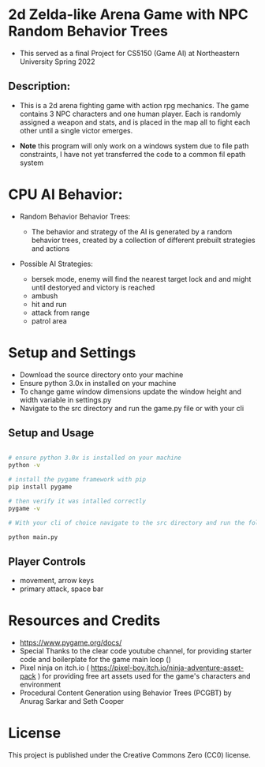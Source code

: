 # 2d Zelda-like Arena Game with NPC Random Behavior Trees

- This served as a final Project for CS5150 (Game AI) at Northeastern University Spring 2022

## Description: 
- This is a 2d arena fighting game with action rpg mechanics. The game contains 3 NPC characters and one human player. Each is randomly assigned a weapon and stats, and is placed in the map all to fight each other until a single victor emerges.

- **Note** this program will only work on a windows system due to file path constraints, I have not yet transferred the code to a common fil epath system

# CPU AI Behavior: 

- Random Behavior Behavior Trees: 
    - The behavior and strategy of the AI is generated by a random behavior trees, created by a collection of different prebuilt strategies and actions 

- Possible AI Strategies:
    - bersek mode, enemy will find the nearest target lock and and might until destoryed and victory is reached 
    - ambush
    - hit and run
    - attack from range 
    - patrol area


# Setup and Settings
- Download the source directory onto your machine 
- Ensure python 3.0x in installed on your machine 
- To change game window dimensions update the window height and width variable in settings.py
- Navigate to the src directory and run the game.py file or with your cli


## Setup and Usage

```bash

# ensure python 3.0x is installed on your machine
python -v

# install the pygame framework with pip 
pip install pygame

# then verify it was intalled correctly
pygame -v

# With your cli of choice navigate to the src directory and run the following command to start the game

python main.py 

``` 

## Player Controls

- movement, arrow keys
- primary attack, space bar


# Resources and Credits
- https://www.pygame.org/docs/
- Special Thanks to the clear code youtube channel, for providing starter code and boilerplate for the game main loop ()
- Pixel ninja on itch.io ( https://pixel-boy.itch.io/ninja-adventure-asset-pack ) for providing free art assets used for the game's characters and environment 
- Procedural Content Generation using Behavior Trees (PCGBT) by 
Anurag Sarkar and Seth Cooper


# License 

This project is published under the Creative Commons Zero (CC0) license.
